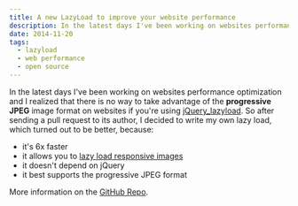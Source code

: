 ```yaml
---
title: A new LazyLoad to improve your website performance
description: In the latest days I've been working on websites performance optimization and I realized that there is no way to take advantage of the progressive JPEG image format on websites if you're using jQuery_lazyload from Mika Tuupola, so I decided to write my own lazy load, which turned to be better for multiple reasons.
date: 2014-11-20
tags:
  - lazyload
  - web performance
  - open source
---
```


In the latest days I've been working on websites performance optimization and I realized that there is no way to take advantage of the **progressive JPEG** image format on websites if you're using [jQuery_lazyload](https://github.com/tuupola/jquery_lazyload "Mika Tuupola"). So after sending a pull request to its author, I decided to write my own lazy load, which turned out to be better, because:

* it's 6x faster
* it allows you to [lazy load responsive images](./lazy-load-responsive-images-srcset)
* it doesn't depend on jQuery
* it best supports the progressive JPEG format

More information on the [GitHub Repo](https://github.com/verlok/vanilla-lazyload).
